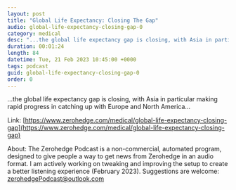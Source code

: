 ```yaml
---
layout: post
title: "Global Life Expectancy: Closing The Gap"
audio: global-life-expectancy-closing-gap-0
category: medical
desc: "...the global life expectancy gap is closing, with Asia in particular making rapid progress in catching up with Europe and North America..."
duration: 00:01:24
length: 84
datetime: Tue, 21 Feb 2023 10:45:00 +0000
tags: podcast
guid: global-life-expectancy-closing-gap-0
order: 0
---
```

...the global life expectancy gap is closing, with Asia in particular making rapid progress in catching up with Europe and North America...

Link: [https://www.zerohedge.com/medical/global-life-expectancy-closing-gap](https://www.zerohedge.com/medical/global-life-expectancy-closing-gap)

About: The Zerohedge Podcast is a non-commercial, automated program, designed to give people a way to get news from Zerohedge in an audio format.  I am actively working on tweaking and improving the setup to create a better listening experience (February 2023).  Suggestions are welcome: [zerohedgePodcast@outlook.com](mailto:zerohedgePodcast@outlook.com)